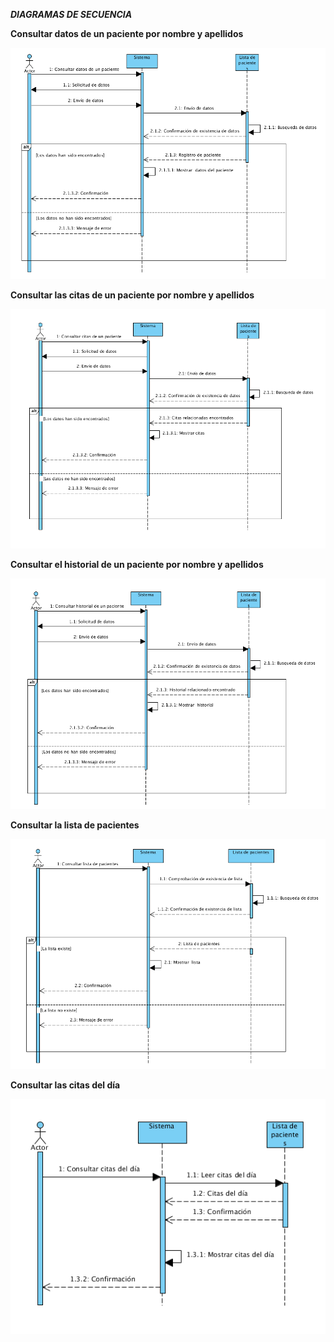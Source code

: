 ***DIAGRAMAS DE SECUENCIA***

**Consultar datos de un paciente por nombre y apellidos**

![Consultar datos de un paciente por nombre y apellidos][img1]

**Consultar las citas de un paciente por nombre y apellidos**

![Consultar las citas de un paciente por nombre y apellidos][img2]

**Consultar el historial de un paciente por nombre y apellidos**

![Consultar el historial de un paciente por nombre y apellidos][img3]

**Consultar la lista de pacientes**

![Consultar la lista de pacientes][img4]

**Consultar las citas del día**

![Consultar las citas del día][img5]

[img1]: Consultar_paciente_nom_ap.png "Consultar datos de un paciente por nombre y apellidos"
[img2]: Consultar_citas_nom_ap.png "Consultar las citas de un paciente por nombre y apellidos"
[img3]: Consultar_historial_nom_ap.png "Consultar el historial de un paciente por nombre y apellidos"
[img5]: Consultar_citas_dia.png "Consultar las citas del día"
[img4]: Consultar_lista_pacientes.png "Consultar la lista de pacientes"
